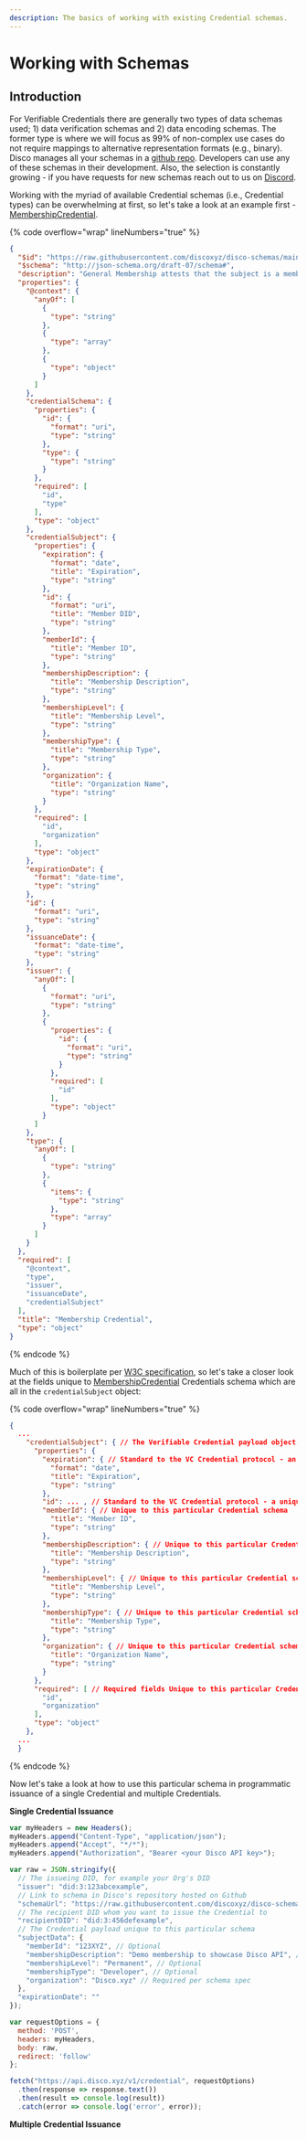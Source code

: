 ```yaml
---
description: The basics of working with existing Credential schemas.
---
```


# Working with Schemas

## Introduction

For Verifiable Credentials there are generally two types of data schemas used; 1) data verification schemas and 2) data encoding schemas. The former type is where we will focus as 99% of non-complex use cases do not require mappings to alternative representation formats (e.g., binary). Disco manages all your schemas in a [github repo](https://github.com/discoxyz/disco-schemas). Developers can use any of these schemas in their development. Also, the selection is constantly growing - if you have requests for new schemas reach out to us on [Discord](https://discord.com/channels/947857036257935390/1091134162590769253).&#x20;

Working with the myriad of available Credential schemas (i.e., Credential types) can be overwhelming at first, so let's take a look at an example first - [MembershipCredential](https://github.com/discoxyz/disco-schemas/blob/main/json/MembershipCredential/latest.json).&#x20;

{% code overflow="wrap" lineNumbers="true" %}
```json
{
  "$id": "https://raw.githubusercontent.com/discoxyz/disco-schemas/main/json/MembershipCredential/1-0-0.json",
  "$schema": "http://json-schema.org/draft-07/schema#",
  "description": "General Membership attests that the subject is a member in good standing of the issuing organization or group.",
  "properties": {
    "@context": {
      "anyOf": [
        {
          "type": "string"
        },
        {
          "type": "array"
        },
        {
          "type": "object"
        }
      ]
    },
    "credentialSchema": {
      "properties": {
        "id": {
          "format": "uri",
          "type": "string"
        },
        "type": {
          "type": "string"
        }
      },
      "required": [
        "id",
        "type"
      ],
      "type": "object"
    },
    "credentialSubject": {
      "properties": {
        "expiration": {
          "format": "date",
          "title": "Expiration",
          "type": "string"
        },
        "id": {
          "format": "uri",
          "title": "Member DID",
          "type": "string"
        },
        "memberId": {
          "title": "Member ID",
          "type": "string"
        },
        "membershipDescription": {
          "title": "Membership Description",
          "type": "string"
        },
        "membershipLevel": {
          "title": "Membership Level",
          "type": "string"
        },
        "membershipType": {
          "title": "Membership Type",
          "type": "string"
        },
        "organization": {
          "title": "Organization Name",
          "type": "string"
        }
      },
      "required": [
        "id",
        "organization"
      ],
      "type": "object"
    },
    "expirationDate": {
      "format": "date-time",
      "type": "string"
    },
    "id": {
      "format": "uri",
      "type": "string"
    },
    "issuanceDate": {
      "format": "date-time",
      "type": "string"
    },
    "issuer": {
      "anyOf": [
        {
          "format": "uri",
          "type": "string"
        },
        {
          "properties": {
            "id": {
              "format": "uri",
              "type": "string"
            }
          },
          "required": [
            "id"
          ],
          "type": "object"
        }
      ]
    },
    "type": {
      "anyOf": [
        {
          "type": "string"
        },
        {
          "items": {
            "type": "string"
          },
          "type": "array"
        }
      ]
    }
  },
  "required": [
    "@context",
    "type",
    "issuer",
    "issuanceDate",
    "credentialSubject"
  ],
  "title": "Membership Credential",
  "type": "object"
}
```
{% endcode %}

Much of this is boilerplate per [W3C specification](https://www.w3.org/TR/vc-data-model/#basic-concepts), so let's take a closer look at the fields unique to   [MembershipCredential](https://github.com/discoxyz/disco-schemas/blob/main/json/MembershipCredential/latest.json)  Credentials schema which are all in the `credentialSubject` object:

{% code overflow="wrap" lineNumbers="true" %}
```json
{ 
  ...
    "credentialSubject": { // The Verifiable Credential payload object. This is where all fields pertaining to the specific credential type resides. 
      "properties": { 
        "expiration": { // Standard to the VC Credential protocol - an optional expiration date for the Credential.
          "format": "date",
          "title": "Expiration",
          "type": "string"
        },
        "id": ... , // Standard to the VC Credential protocol - a unique credential identifier assigned by the system
        "memberId": { // Unique to this particular Credential schema
          "title": "Member ID",
          "type": "string"
        },
        "membershipDescription": { // Unique to this particular Credential schema
          "title": "Membership Description",
          "type": "string"
        },
        "membershipLevel": { // Unique to this particular Credential schema
          "title": "Membership Level",
          "type": "string"
        },
        "membershipType": { // Unique to this particular Credential schema
          "title": "Membership Type",
          "type": "string"
        },
        "organization": { // Unique to this particular Credential schema
          "title": "Organization Name",
          "type": "string"
        }
      },
      "required": [ // Required fields Unique to this particular Credential schema
        "id", 
        "organization"
      ],
      "type": "object"
    }, 
  ... 
  }
```
{% endcode %}

Now let's take a look at how to use this particular schema in programmatic issuance of a single Credential and multiple Credentials.

**Single Credential Issuance**&#x20;

```javascript
var myHeaders = new Headers();
myHeaders.append("Content-Type", "application/json");
myHeaders.append("Accept", "*/*");
myHeaders.append("Authorization", "Bearer <your Disco API key>");

var raw = JSON.stringify({
  // The issueing DID, for example your Org's DID
  "issuer": "did:3:123abcexample",
  // Link to schema in Disco's repository hosted on Github 
  "schemaUrl": "https://raw.githubusercontent.com/discoxyz/disco-schemas/main/json/MembershipCredential/1-0-0.json",
  // The recipient DID whom you want to issue the Credential to
  "recipientDID": "did:3:456defexample",
  // The Credential payload unique to this particular schema
  "subjectData": {
    "memberId": "123XYZ", // Optional
    "membershipDescription": "Demo membership to showcase Disco API", // Optional
    "membershipLevel": "Permanent", // Optional
    "membershipType": "Developer", // Optional
    "organization": "Disco.xyz" // Required per schema spec
  },
  "expirationDate": "" 
});

var requestOptions = {
  method: 'POST',
  headers: myHeaders,
  body: raw,
  redirect: 'follow'
};

fetch("https://api.disco.xyz/v1/credential", requestOptions)
  .then(response => response.text())
  .then(result => console.log(result))
  .catch(error => console.log('error', error));
```

**Multiple Credential Issuance**&#x20;

